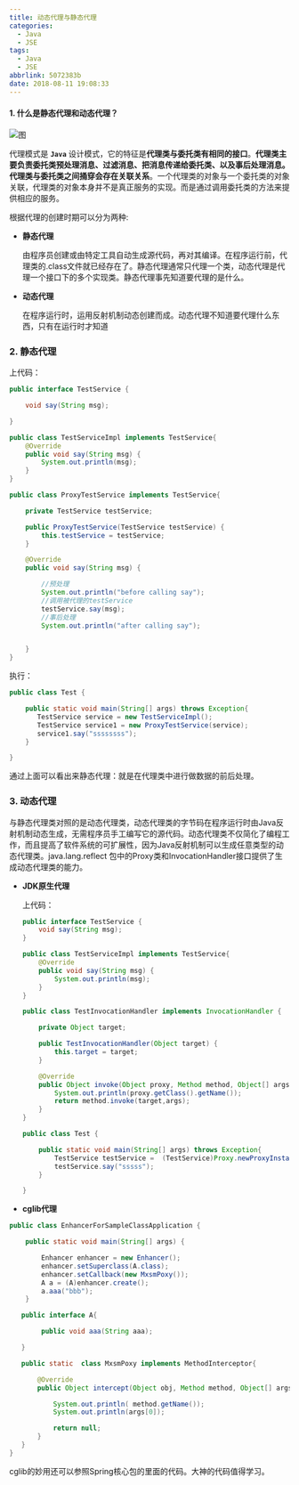 ```yaml
---
title: 动态代理与静态代理
categories:
  - Java
  - JSE
tags:
  - Java
  - JSE
abbrlink: 5072383b
date: 2018-08-11 19:08:33
---
```

#### 1. 什么是静态代理和动态代理？

![图](https://java-design-patterns.com/assets/proxy-concept.png)

代理模式是 **`Java`** 设计模式，它的特征是**代理类与委托类有相同的接口**。**代理类主要负责委托类预处理消息、过滤消息、把消息传递给委托类、以及事后处理消息。代理类与委托类之间捅穿会存在关联关系**。一个代理类的对象与一个委托类的对象关联，代理类的对象本身并不是真正服务的实现。而是通过调用委托类的方法来提供相应的服务。

根据代理的创建时期可以分为两种:

- **静态代理**

  由程序员创建或由特定工具自动生成源代码，再对其编译。在程序运行前，代理类的.class文件就已经存在了。静态代理通常只代理一个类，动态代理是代理一个接口下的多个实现类。静态代理事先知道要代理的是什么。

- **动态代理**

  在程序运行时，运用反射机制动态创建而成。动态代理不知道要代理什么东西，只有在运行时才知道

### 2. 静态代理

上代码：

```java
public interface TestService {

    void say(String msg);

}
```

```java
public class TestServiceImpl implements TestService{
    @Override
    public void say(String msg) {
        System.out.println(msg);
    }
}
```

```java
public class ProxyTestService implements TestService{

    private TestService testService;

    public ProxyTestService(TestService testService) {
        this.testService = testService;
    }

    @Override
    public void say(String msg) {

        //预处理
        System.out.println("before calling say");
        //调用被代理的testService
        testService.say(msg);
        //事后处理
        System.out.println("after calling say");


    }
}
```

执行：

```java
public class Test {

    public static void main(String[] args) throws Exception{
       TestService service = new TestServiceImpl();
       TestService service1 = new ProxyTestService(service);
       service1.say("ssssssss");
    }

}
```

通过上面可以看出来静态代理：就是在代理类中进行做数据的前后处理。

### 3. 动态代理

与静态代理类对照的是动态代理类，动态代理类的字节码在程序运行时由Java反射机制动态生成，无需程序员手工编写它的源代码。动态代理类不仅简化了编程工作，而且提高了软件系统的可扩展性，因为Java反射机制可以生成任意类型的动态代理类。java.lang.reflect 包中的Proxy类和InvocationHandler接口提供了生成动态代理类的能力。

- **JDK原生代理**

  上代码：

  ```java
  public interface TestService {
      void say(String msg);
  }
  
  public class TestServiceImpl implements TestService{
      @Override
      public void say(String msg) {
          System.out.println(msg);
      }
  }
  ```

  ```java
  public class TestInvocationHandler implements InvocationHandler {
  
      private Object target;
  
      public TestInvocationHandler(Object target) {
          this.target = target;
      }
  
      @Override
      public Object invoke(Object proxy, Method method, Object[] args) throws Throwable {
          System.out.println(proxy.getClass().getName());
          return method.invoke(target,args);
      }
  }
  ```

  ```java
  public class Test {
  
      public static void main(String[] args) throws Exception{
          TestService testService =  (TestService)Proxy.newProxyInstance(Test.class.getClassLoader(), new Class<?>[]{TestService.class}, new TestInvocationHandler(new TestServiceImpl()));
          testService.say("sssss");
      }
  
  }
  ```

  

- **cglib代理**

```java
public class EnhancerForSampleClassApplication {

    public static void main(String[] args) {

        Enhancer enhancer = new Enhancer();
        enhancer.setSuperclass(A.class);
        enhancer.setCallback(new MxsmPoxy());
        A a = (A)enhancer.create();
        a.aaa("bbb");
    }

   public interface A{

        public void aaa(String aaa);

   }

   public static  class MxsmPoxy implements MethodInterceptor{

       @Override
       public Object intercept(Object obj, Method method, Object[] args, MethodProxy proxy) throws Throwable {

           System.out.println( method.getName());
           System.out.println(args[0]);

           return null;
       }
   }
}
```

cglib的妙用还可以参照Spring核心包的里面的代码。大神的代码值得学习。